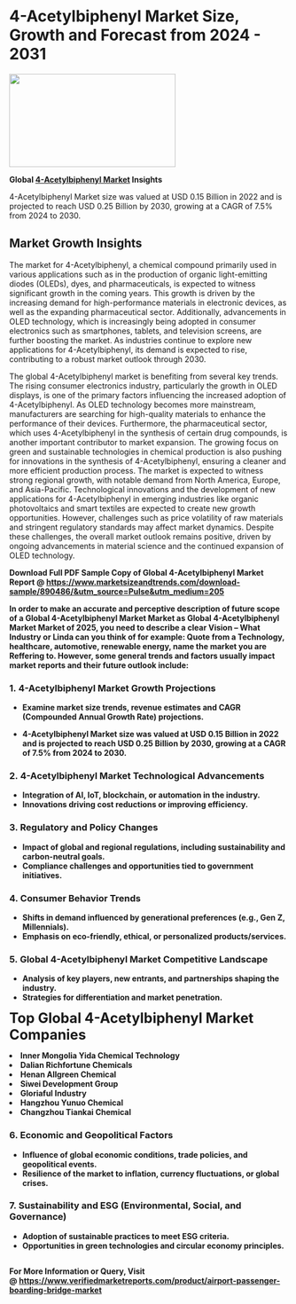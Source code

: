 <H1>4-Acetylbiphenyl Market Size, Growth and Forecast from 2024 - 2031</H1><img class="aligncenter size-medium wp-image-584254" src="https://thirdeyenews.in/wp-content/uploads/2024/09/Global-Market-Research-300x168.jpeg" alt="" width="300" height="168" /><p><strong>Global&nbsp;<a href="https://www.marketsizeandtrends.com/download-sample/890486/&amp;utm_source=Pulse&amp;utm_medium=205">4-Acetylbiphenyl Market</a> Insights</strong></p><p>4-Acetylbiphenyl Market size was valued at USD 0.15 Billion in 2022 and is projected to reach USD 0.25 Billion by 2030, growing at a CAGR of 7.5% from 2024 to 2030.</p><p><h2>Market Growth Insights</h2> <p>The market for 4-Acetylbiphenyl, a chemical compound primarily used in various applications such as in the production of organic light-emitting diodes (OLEDs), dyes, and pharmaceuticals, is expected to witness significant growth in the coming years. This growth is driven by the increasing demand for high-performance materials in electronic devices, as well as the expanding pharmaceutical sector. Additionally, advancements in OLED technology, which is increasingly being adopted in consumer electronics such as smartphones, tablets, and television screens, are further boosting the market. As industries continue to explore new applications for 4-Acetylbiphenyl, its demand is expected to rise, contributing to a robust market outlook through 2030.</p> <p><strong></strong></p> <p>The global 4-Acetylbiphenyl market is benefiting from several key trends. The rising consumer electronics industry, particularly the growth in OLED displays, is one of the primary factors influencing the increased adoption of 4-Acetylbiphenyl. As OLED technology becomes more mainstream, manufacturers are searching for high-quality materials to enhance the performance of their devices. Furthermore, the pharmaceutical sector, which uses 4-Acetylbiphenyl in the synthesis of certain drug compounds, is another important contributor to market expansion. The growing focus on green and sustainable technologies in chemical production is also pushing for innovations in the synthesis of 4-Acetylbiphenyl, ensuring a cleaner and more efficient production process. The market is expected to witness strong regional growth, with notable demand from North America, Europe, and Asia-Pacific. Technological innovations and the development of new applications for 4-Acetylbiphenyl in emerging industries like organic photovoltaics and smart textiles are expected to create new growth opportunities. However, challenges such as price volatility of raw materials and stringent regulatory standards may affect market dynamics. Despite these challenges, the overall market outlook remains positive, driven by ongoing advancements in material science and the continued expansion of OLED technology. <p><strong></p><p><span class=""><strong>Download Full PDF Sample Copy of Global 4-Acetylbiphenyl Market Report</strong> @ <a href="https://www.marketsizeandtrends.com/download-sample/890486/&amp;utm_source=Pulse&amp;utm_medium=205" target="_blank">https://www.marketsizeandtrends.com/download-sample/890486/&amp;utm_source=Pulse&amp;utm_medium=205</a></span></p><p>In order to make an accurate and perceptive description of future scope of a Global&nbsp;4-Acetylbiphenyl Market Market as Global&nbsp;4-Acetylbiphenyl Market Market of 2025, you need to describe a clear Vision &ndash; What Industry or Linda can you think of for example: Quote from a Technology, healthcare, automotive, renewable energy, name the market you are Reffering to. However, some general trends and factors usually impact market reports and their future outlook include:</p><h3>1.&nbsp;<strong>4-Acetylbiphenyl Market Growth Projections</strong></h3><ul><li>Examine market size trends, revenue estimates and CAGR (Compounded Annual Growth Rate) projections.</li><li><p>4-Acetylbiphenyl Market size was valued at USD 0.15 Billion in 2022 and is projected to reach USD 0.25 Billion by 2030, growing at a CAGR of 7.5% from 2024 to 2030.</p></li></ul><h3>2.&nbsp;<strong>4-Acetylbiphenyl Market Technological Advancements</strong></h3><ul><li>Integration of AI, IoT, blockchain, or automation in the industry.</li><li>Innovations driving cost reductions or improving efficiency.</li></ul><h3>3.&nbsp;<strong>Regulatory and Policy Changes</strong></h3><ul><li>Impact of global and regional regulations, including sustainability and carbon-neutral goals.</li><li>Compliance challenges and opportunities tied to government initiatives.</li></ul><h3>4.&nbsp;<strong>Consumer Behavior Trends</strong></h3><ul><li>Shifts in demand influenced by generational preferences (e.g., Gen Z, Millennials).</li><li>Emphasis on eco-friendly, ethical, or personalized products/services.</li></ul><h3>5.&nbsp;<strong>Global 4-Acetylbiphenyl Market Competitive Landscape</strong></h3><ul><li>Analysis of key players, new entrants, and partnerships shaping the industry.</li><li>Strategies for differentiation and market penetration.</li></ul><p data-pm-slice="1 1 []"><span style="color: inherit; font-family: inherit; font-size: 25px;">Top Global 4-Acetylbiphenyl Market Companies</span></p><div class="" data-test-id=""><p><li>Inner Mongolia Yida Chemical Technology</li><li> Dalian Richfortune Chemicals</li><li> Henan Allgreen Chemical</li><li> Siwei Development Group</li><li> Gloriaful Industry</li><li> Hangzhou Yunuo Chemical</li><li> Changzhou Tiankai Chemical</li></p></div><h3>6.&nbsp;<strong>Economic and Geopolitical Factors</strong></h3><ul><li>Influence of global economic conditions, trade policies, and geopolitical events.</li><li>Resilience of the market to inflation, currency fluctuations, or global crises.</li></ul><h3>7.&nbsp;<strong>Sustainability and ESG (Environmental, Social, and Governance)</strong></h3><ul><li>Adoption of sustainable practices to meet ESG criteria.</li><li>Opportunities in green technologies and circular economy principles.</li></ul><h2><strong style="font-size: 14px;">For More Information or Query, Visit @&nbsp;</strong><a style="background-color: #ffffff; font-size: 14px;" href="https://www.marketsizeandtrends.com/report/4-acetylbiphenyl-market/" target="_blank">https://www.verifiedmarketreports.com/product/airport-passenger-boarding-bridge-market</a></h2>
